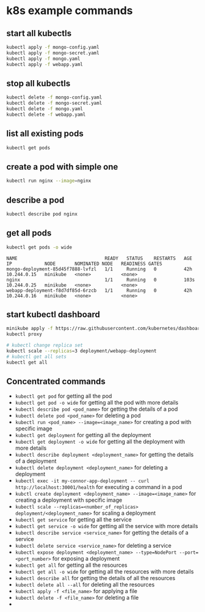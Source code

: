 # k8s example commands
## start all kubectls
```bash
kubectl apply -f mongo-config.yaml
kubectl apply -f mongo-secret.yaml
kubectl apply -f mongo.yaml
kubectl apply -f webapp.yaml
```

## stop all kubectls
```bash
kubectl delete -f mongo-config.yaml
kubectl delete -f mongo-secret.yaml
kubectl delete -f mongo.yaml
kubectl delete -f webapp.yaml
```

## list all existing pods
```bash
kubectl get pods
```

## create a pod with simple one
```bash
kubectl run nginx --image=nginx
```

## describe a pod
```bash
kubectl describe pod nginx
```

## get all pods
```bash
kubectl get pods -o wide
```

```
NAME                                READY   STATUS    RESTARTS   AGE    IP            NODE       NOMINATED NODE   READINESS GATES
mongo-deployment-85d45f7888-lvfzl   1/1     Running   0          42h    10.244.0.15   minikube   <none>           <none>
nginx                               1/1     Running   0          103s   10.244.0.25   minikube   <none>           <none>
webapp-deployment-f8d7df85d-6rzcb   1/1     Running   0          42h    10.244.0.16   minikube   <none>           <none>
```

## start kubectl dashboard
```bash
minikube apply -f https://raw.githubusercontent.com/kubernetes/dashboard/v2.0.0/aio/deploy/recommended.yaml
kubectl proxy
```

```bash
# kubectl change replica set
kubectl scale --replicas=3 deployment/webapp-deployment
# kubectl get all sets
kubectl get all
```


## Concentrated commands
- ```kubectl get pod``` for getting all the pod
- ```kubectl get pod -o wide``` for getting all the pod with more details
- ```kubectl describe pod <pod_name>``` for getting the details of a pod
- ```kubectl delete pod <pod_name>``` for deleting a pod
- ```kubectl run <pod_name> --image=<image_name>``` for creating a pod with specific image
- ```kubectl get deployment``` for getting all the deployment
- ```kubectl get deployment -o wide``` for getting all the deployment with more details
- ```kubectl describe deployment <deployment_name>``` for getting the details of a deployment
- ```kubectl delete deployment <deployment_name>``` for deleting a deployment
- ```kubectl exec -it my-connor-app-deployment -- curl http://localhost:30001/health``` for executing a command in a pod
- ```kubctl create deployment <deployment_name> --image=<image_name>``` for creating a deployment with specific image
- ```kubectl scale --replicas=<number_of_replicas> deployment/<deployment_name>``` for scaling a deployment
- ```kubectl get service``` for getting all the service
- ```kubectl get service -o wide``` for getting all the service with more details
- ```kubectl describe service <service_name>``` for getting the details of a service
- ```kubectl delete service <service_name>``` for deleting a service
- ```kubectl expose deployment <deployment_name> --type=NodePort --port=<port_number>``` for exposing a deployment
- ```kubectl get all``` for getting all the resources
- ```kubectl get all -o wide``` for getting all the resources with more details
- ```kubectl describe all``` for getting the details of all the resources
- ```kubectl delete all --all``` for deleting all the resources
- ```kubectl apply -f <file_name>``` for applying a file
- ```kubectl delete -f <file_name>``` for deleting a file
- 